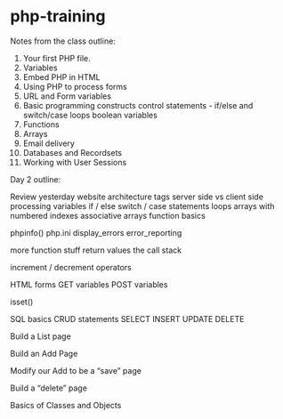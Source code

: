 # php-training

Notes from the class outline:

1. Your first PHP file.
2. Variables
3. Embed PHP in HTML
4. Using PHP to process forms
5. URL and Form variables
6. Basic programming constructs
    control statements - if/else and switch/case
    loops
    boolean variables
7. Functions
8. Arrays
9. Email delivery
10. Databases and Recordsets
11. Working with User Sessions


Day 2 outline:

Review yesterday
	website architecture
	<? ?> tags
		server side vs client side processing
	variables
	if / else
	switch / case statements
	loops
	arrays
		with numbered indexes
		associative arrays
	function basics

phpinfo()
php.ini
display_errors
error_reporting

more function stuff
	return values
	the call stack

increment / decrement operators

HTML forms
GET variables
POST variables

isset()

SQL basics
CRUD statements
SELECT
INSERT
UPDATE
DELETE

Build a List page

Build an Add Page

Modify our Add to be a “save” page

Build a “delete” page

Basics of Classes and Objects

